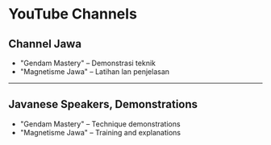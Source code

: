# YouTube Channels

## Channel Jawa
- "Gendam Mastery" – Demonstrasi teknik
- "Magnetisme Jawa" – Latihan lan penjelasan

---

## Javanese Speakers, Demonstrations
- "Gendam Mastery" – Technique demonstrations
- "Magnetisme Jawa" – Training and explanations
